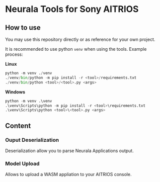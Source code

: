 # Neurala Tools for Sony AITRIOS

## How to use

You may use this repository directly or as reference for your own project.

It is recommended to use python `venv` when using the tools. Example process:

**Linux**

```python
python -m venv ./venv
./venv/bin/python -m pip install -r <tool>/requirements.txt
./venv/bin/python <tool>/<tool>.py <args>
```

**Windows**

```python
python -m venv .\venv
.\venv\Scripts\python -m pip install -r <tool>\requirements.txt
.\venv\Scripts\python <tool>\<tool>.py <args>
```

## Content

### Ouput Deserialization

Deserialization allow you to parse Neurala Applications output.

### Model Upload

Allows to upload a WASM appliation to your AITRIOS console.
